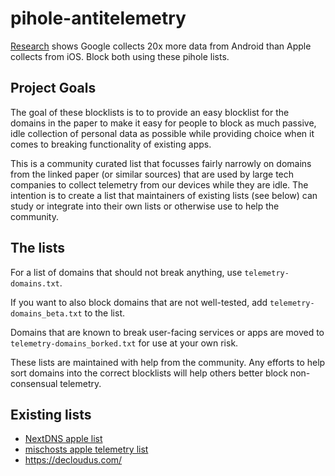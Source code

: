 # pihole-antitelemetry
[Research](https://www.scss.tcd.ie/doug.leith/apple_google.pdf) shows Google collects 20x more data from Android than Apple collects from iOS. Block both using these pihole lists.

## Project Goals

The goal of these blocklists is to to provide an easy blocklist for the domains in the paper to make it easy for people to block as much passive, idle collection of personal data as possible while providing choice when it comes to breaking functionality of existing apps. 

This is a community curated list that focusses fairly narrowly on domains from the linked paper (or similar sources) that are used by large tech companies to collect telemetry from our devices while they are idle. The intention is to create a list that maintainers of existing lists (see below) can study or integrate into their own lists or otherwise use to help the community.

## The lists
For a list of domains that should not break anything, use `telemetry-domains.txt`.

If you want to also block domains that are not well-tested, add `telemetry-domains_beta.txt` to the list. 

Domains that are known to break user-facing services or apps are moved to `telemetry-domains_borked.txt` for use at your own risk.

These lists are maintained with help from the community. Any efforts to help sort domains into the correct blocklists will help others better block non-consensual telemetry.

## Existing lists
- [NextDNS apple list](https://github.com/nextdns/metadata/blob/master/privacy/native/apple)
- [mischosts apple telemetry list](https://github.com/llacb47/mischosts/blob/master/apple-telemetry)
- https://decloudus.com/